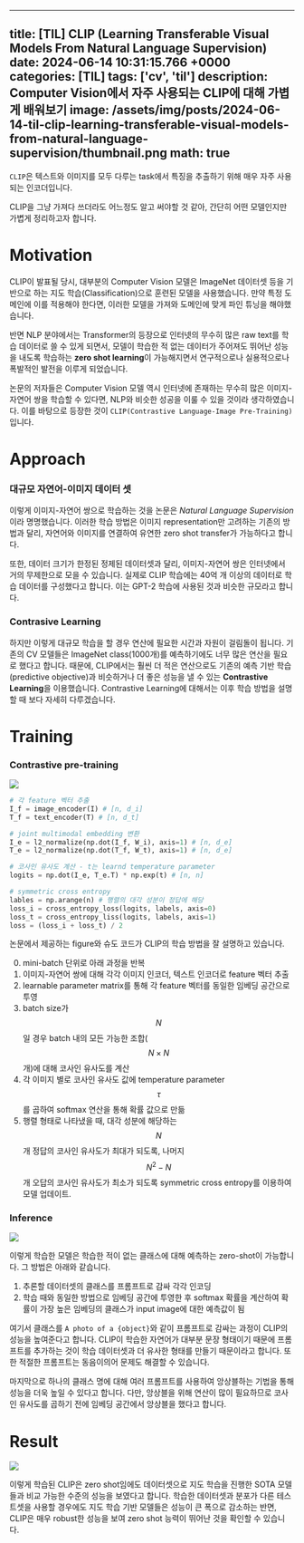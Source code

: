 

---
title: [TIL] CLIP (Learning Transferable Visual Models From Natural Language Supervision)
date: 2024-06-14 10:31:15.766 +0000
categories: [TIL]
tags: ['cv', 'til']
description: Computer Vision에서 자주 사용되는 CLIP에 대해 가볍게 배워보기
image: /assets/img/posts/2024-06-14-til-clip-learning-transferable-visual-models-from-natural-language-supervision/thumbnail.png
math: true
---

`CLIP`은 텍스트와 이미지를 모두 다루는 task에서 특징을 추출하기 위해 매우 자주 사용되는 인코더입니다.

CLIP을 그냥 가져다 쓰더라도 어느정도 알고 써야할 것 같아, 간단히 어떤 모델인지만 가볍게 정리하고자 합니다.

# Motivation

CLIP이 발표될 당시, 대부분의 Computer Vision 모델은 ImageNet 데이터셋 등을 기반으로 하는 지도 학습(Classification)으로 훈련된 모델을 사용했습니다. 만약 특정 도메인에 이를 적용해야 한다면, 이러한 모델을 가져와 도메인에 맞게 파인 튜닝을 해야했습니다.

반면 NLP 분야에서는 Transformer의 등장으로 인터넷의 무수히 많은 raw text를 학습 데이터로 쓸 수 있게 되면서, 모델이 학습한 적 없는 데이터가 주어져도 뛰어난 성능을 내도록 학습하는 **zero shot learning**이 가능해지면서 연구적으로나 실용적으로나 폭발적인 발전을 이루게 되었습니다.

논문의 저자들은 Computer Vision 모델 역시 인터넷에 존재하는 무수히 많은 이미지-자연어 쌍을 학습할 수 있다면, NLP와 비슷한 성공을 이룰 수 있을 것이라 생각하였습니다. 이를 바탕으로 등장한 것이 `CLIP(Contrastive Language-Image Pre-Training)`입니다.

# Approach

### 대규모 자연어-이미지 데이터 셋

이렇게 이미지-자연어 쌍으로 학습하는 것을 논문은 *Natural Language Supervision*이라 명명했습니다.
이러한 학습 방법은 이미지 representation만 고려하는 기존의 방법과 달리, 자연어와 이미지를 연결하여 유연한 zero shot transfer가 가능하다고 합니다.

또한, 데이터 크기가 한정된 정제된 데이터셋과 달리, 이미지-자연어 쌍은 인터넷에서 거의 무제한으로 모을 수 있습니다. 실제로 CLIP 학습에는 40억 개 이상의 데이터로 학습 데이터를 구성했다고 합니다. 이는 GPT-2 학습에 사용된 것과 비슷한 규모라고 합니다.

### Contrasive Learning

하지만 이렇게 대규모 학습을 할 경우 연산에 필요한 시간과 자원이 걸림돌이 됩니다. 기존의 CV 모델들은 ImageNet class(1000개)를 예측하기에도 너무 많은 연산을 필요로 했다고 합니다.
때문에, CLIP에서는 훨씬 더 적은 연산으로도 기존의 예측 기반 학습(predictive objective)과 비슷하거나 더 좋은 성능을 낼 수 있는 **Contrastive  Learning**을 이용했습니다.
Contrastive Learning에 대해서는 이후 학습 방법을 설명할 때 보다 자세히 다루겠습니다.

# Training

### Contrastive pre-training

![](/assets/img/posts/2024-06-14-til-clip-learning-transferable-visual-models-from-natural-language-supervision/img0.png)

```python
# 각 feature 벡터 추출
I_f = image_encoder(I) # [n, d_i]
T_f = text_encoder(T) # [n, d_t]

# joint multimodal embedding 변환
I_e = l2_normalize(np.dot(I_f, W_i), axis=1) # [n, d_e]
T_e = l2_normalize(np.dot(T_f, W_t), axis=1) # [n, d_e]

# 코사인 유사도 계산 - t는 learnd temperature parameter
logits = np.dot(I_e, T_e.T) * np.exp(t) # [n, n]

# symmetric cross entropy
lables = np.arange(n) # 행렬의 대각 성분이 정답에 해당
loss_i = cross_entropy_loss(logits, labels, axis=0)
loss_t = cross_entropy_liss(logits, labels, axis=1)
loss = (loss_i + loss_t) / 2
```

논문에서 제공하는 figure와 슈도 코드가 CLIP의 학습 방법을 잘 설명하고 있습니다.

0. mini-batch 단위로 아래 과정을 반복
1. 이미지-자연어 쌍에 대해 각각 이미지 인코더, 텍스트 인코더로 feature 벡터 추출
2. learnable parameter matrix를 통해 각 feature 벡터를 동일한 임베딩 공간으로 투영
3. batch size가 $$ N $$일 경우 batch 내의 모든 가능한 조합($$ N \times N $$개)에 대해 코사인 유사도를 계산
4. 각 이미지 별로 코사인 유사도 값에 temperature parameter $$ \tau $$를 곱하여 softmax 연산을 통해 확률 값으로 만듦
5. 행렬 형태로 나타냈을 때, 대각 성분에 해당하는 $$ N $$개 정답의 코사인 유사도가 최대가 되도록, 나머지 $$ N^2 - N $$개 오답의 코사인 유사도가 최소가 되도록 symmetric cross entropy를 이용하여 모델 업데이트.

### Inference

![](/assets/img/posts/2024-06-14-til-clip-learning-transferable-visual-models-from-natural-language-supervision/img1.png)

이렇게 학습한 모델은 학습한 적이 없는 클래스에 대해 예측하는 zero-shot이 가능합니다.
그 방법은 아래와 같습니다.

1. 추론할 데이터셋의 클래스를 프롬프트로 감싸 각각 인코딩
2. 학습 때와 동일한 방법으로 임베딩 공간에 투영한 후 softmax 확률을 계산하여 확률이 가장 높은 임베딩의 클래스가 input image에 대한 예측값이 됨

여기서 클래스를 `A photo of a {object}`와 같이 프롬프트로 감싸는 과정이 CLIP의 성능을 높여준다고 합니다.
CLIP이 학습한 자연어가 대부분 문장 형태이기 때문에 프롬프트를 추가하는 것이 학습 데이터셋과 더 유사한 형태를 만들기 때문이라고 합니다. 또한 적절한 프롬프트는 동음이의어 문제도 해결할 수 있습니다.

마지막으로 하나의 클래스 명에 대해 여러 프롬프트를 사용하여 앙상블하는 기법을 통해 성능을 더욱 높일 수 있다고 합니다.
다만, 앙상블을 위해 연산이 많이 필요하므로 코사인 유사도를 곱하기 전에 임베딩 공간에서 앙상블을 했다고 합니다.

# Result

![](/assets/img/posts/2024-06-14-til-clip-learning-transferable-visual-models-from-natural-language-supervision/img2.png)

이렇게 학습된 CLIP은 zero shot임에도 데이터셋으로 지도 학습을 진행한 SOTA 모델들과 비교 가능한 수준의 성능을 보였다고 합니다.
학습한 데이터셋과 분포가 다른 테스트셋을 사용할 경우에도 지도 학습 기반 모델들은 성능이 큰 폭으로 감소하는 반면, CLIP은 매우 robust한 성능을 보여 zero shot 능력이 뛰어난 것을 확인할 수 있습니다.

        
